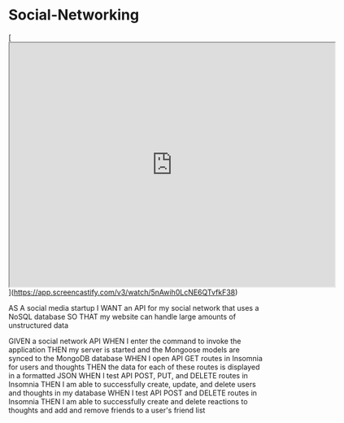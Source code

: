 # Social-Networking

[[<iframe src="https://drive.google.com/file/d/1W5Q5FWa-2ngHHBhbzFhtqw9jbchl-0Tv/preview" width="640" height="480"></iframe>](https://drive.google.com/file/d/1W5Q5FWa-2ngHHBhbzFhtqw9jbchl-0Tv/view)](https://app.screencastify.com/v3/watch/5nAwih0LcNE6QTvfkF38)

AS A social media startup
I WANT an API for my social network that uses a NoSQL database
SO THAT my website can handle large amounts of unstructured data

GIVEN a social network API
WHEN I enter the command to invoke the application
THEN my server is started and the Mongoose models are synced to the MongoDB database
WHEN I open API GET routes in Insomnia for users and thoughts
THEN the data for each of these routes is displayed in a formatted JSON
WHEN I test API POST, PUT, and DELETE routes in Insomnia
THEN I am able to successfully create, update, and delete users and thoughts in my database
WHEN I test API POST and DELETE routes in Insomnia
THEN I am able to successfully create and delete reactions to thoughts and add and remove friends to a user's friend list
